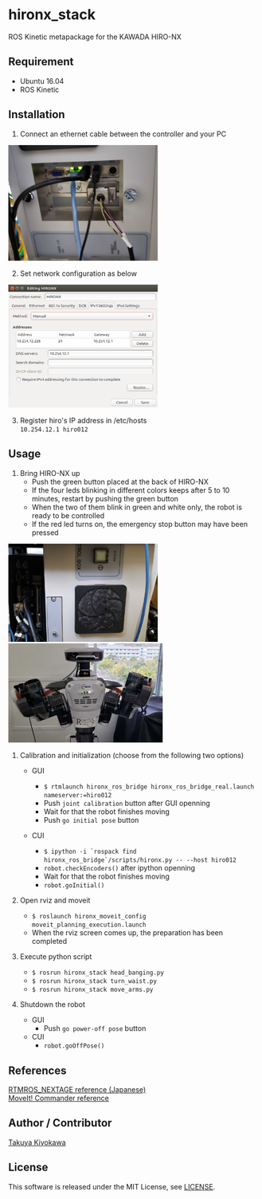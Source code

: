 # hironx_stack

ROS Kinetic metapackage for the KAWADA HIRO-NX

## Requirement

- Ubuntu 16.04  
- ROS Kinetic

## Installation

1. Connect an ethernet cable between the controller and your PC  
<img src=img/lan_port.jpg width=300>

2. Set network configuration as below  
<img src=img/hiro_network.png width=300>

3. Register hiro's IP address in /etc/hosts  
   `10.254.12.1 hiro012`

## Usage

1. Bring HIRO-NX up  
   - Push the green button placed at the back of HIRO-NX
   - If the four leds blinking in different colors keeps after 5 to 10 minutes, restart by pushing the green button
   - When the two of them blink in green and white only, the robot is ready to be controlled
   - If the red led turns on, the emergency stop button may have been pressed  
  
<img src=img/power_button.jpg width=300>  <img src=img/front.jpg width=310>

1. Calibration and initialization (choose from the following two options)  
   - GUI    
     - `$ rtmlaunch hironx_ros_bridge hironx_ros_bridge_real.launch nameserver:=hiro012`  
     - Push `joint calibration` button after GUI openning  
     - Wait for that the robot finishes moving  
     - Push `go initial pose` button  

   - CUI  
     - ``$ ipython -i `rospack find hironx_ros_bridge`/scripts/hironx.py -- --host hiro012 ``  
     - `robot.checkEncoders()` after ipython openning  
     - Wait for that the robot finishes moving  
     - `robot.goInitial()`

2. Open rviz and moveit    
   - `$ roslaunch hironx_moveit_config moveit_planning_execution.launch`  
   - When the rviz screen comes up, the preparation has been completed  

3. Execute python script
   - `$ rosrun hironx_stack head_banging.py`
   - `$ rosrun hironx_stack turn_waist.py`
   - `$ rosrun hironx_stack move_arms.py`

4. Shutdown the robot   
   - GUI  
     - Push `go power-off pose` button   
   - CUI
     - `robot.goOffPose()`  

## References

[RTMROS_NEXTAGE reference (Japanese)](https://rtmros-nextage.readthedocs.io/en/latest/index.html)  
[MoveIt! Commander reference](http://docs.ros.org/kinetic/api/moveit_commander/html/index.html)  

## Author / Contributor

[Takuya Kiyokawa](https://takuya-ki.github.io/)  

## License

This software is released under the MIT License, see [LICENSE](./LICENSE).
